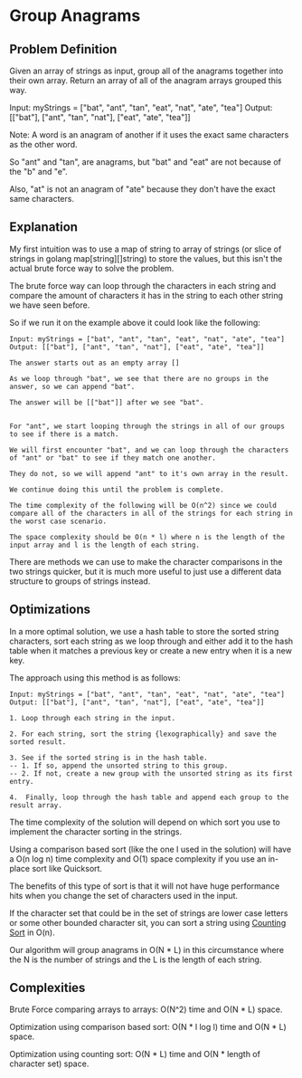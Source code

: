 # Group Anagrams 

## Problem Definition
Given an array of strings as input, group all of the anagrams together into their own array.  Return an array of all of the anagram arrays
grouped this way.

Input: myStrings = ["bat", "ant", "tan", "eat", "nat", "ate", "tea"]
Output: [["bat"], ["ant", "tan", "nat"], ["eat", "ate", "tea"]]

Note: A word is an anagram of another if it uses the exact same characters as the other word.

So "ant" and "tan", are anagrams, but "bat" and "eat" are not because of the "b" and "e".

Also, "at" is not an anagram of "ate" because they don't have the exact same characters.

## Explanation
My first intuition was to use a map of string to array of strings (or slice of strings in golang map[string][]string) to store the values, but this isn't the actual brute force way to solve the problem.

The brute force way can loop through the characters in each string and compare the amount of characters it has in the string to each other string we have seen before.

So if we run it on the example above it could look like the following:

```
Input: myStrings = ["bat", "ant", "tan", "eat", "nat", "ate", "tea"]
Output: [["bat"], ["ant", "tan", "nat"], ["eat", "ate", "tea"]]

The answer starts out as an empty array []

As we loop through "bat", we see that there are no groups in the answer, so we can append "bat".

The answer will be [["bat"]] after we see "bat".


For "ant", we start looping through the strings in all of our groups to see if there is a match.

We will first encounter "bat", and we can loop through the characters of "ant" or "bat" to see if they match one another.

They do not, so we will append "ant" to it's own array in the result.

We continue doing this until the problem is complete.

The time complexity of the following will be O(n^2) since we could compare all of the characters in all of the strings for each string in the worst case scenario.

The space complexity should be O(n * l) where n is the length of the input array and l is the length of each string. 
```

There are methods we can use to make the character comparisons in the two strings quicker, but it is much more useful to just use a different data structure to groups of strings instead.

## Optimizations

In a more optimal solution, we use a hash table to store the sorted string characters, sort each string as we loop through and either add it to the hash table when it matches a previous key or create a new entry when it is a new key.

The approach using this method is as follows:

```
Input: myStrings = ["bat", "ant", "tan", "eat", "nat", "ate", "tea"]
Output: [["bat"], ["ant", "tan", "nat"], ["eat", "ate", "tea"]] 

1. Loop through each string in the input.

2. For each string, sort the string {lexographically} and save the sorted result.

3. See if the sorted string is in the hash table.
-- 1. If so, append the unsorted string to this group.
-- 2. If not, create a new group with the unsorted string as its first entry.

4.  Finally, loop through the hash table and append each group to the result array.
```

The time complexity of the solution will depend on which sort you use to implement the character sorting in the strings.

Using a comparison based sort (like the one I used in the solution) will have a O(n log n) time complexity and O(1) space complexity if you use an in-place sort like Quicksort.

The benefits of this type of sort is that it will not have huge performance hits when you change the set of characters used in the input.

If the character set that could be in the set of strings are lower case letters or some other bounded character sit, you can sort a string using [Counting Sort](https://en.wikipedia.org/wiki/Counting_sort) in O(n).

Our algorithm will group anagrams in O(N * L) in this circumstance where the N is the number of strings and the L is the length of each string.

## Complexities
Brute Force comparing arrays to arrays: O(N^2) time and O(N * L) space.

Optimization using comparison based sort: O(N * l log l) time and O(N * L) space.

Optimization using counting sort: O(N * L) time and O(N * length of character set) space.